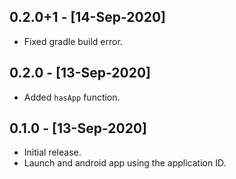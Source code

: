 ## 0.2.0+1 - [14-Sep-2020]

* Fixed gradle build error.

## 0.2.0 - [13-Sep-2020]

* Added `hasApp` function.

## 0.1.0 - [13-Sep-2020]

* Initial release.
* Launch and android app using the application ID.
